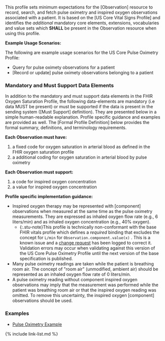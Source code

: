 
This profile sets minimum expectations for the [Observation] resource to record, search, and fetch pulse oximetry and inspired oxygen observations associated with a patient. It is based on the [US Core Vital Signs Profile] and identifies the *additional* mandatory core elements, extensions, vocabularies and value sets which **SHALL** be present in the Observation resource when using this profile.

**Example Usage Scenarios:**

The following are example usage scenarios for the US Core Pulse Oximetry Profile:

- Query for pulse oximety observations for a patient
- [Record or update]  pulse oximety observations belonging to a patient

### Mandatory and Must Support Data Elements

In addition to the mandatory and must support data elements in the FHIR Oxygen Saturation Profile, the following data-elements are mandatory (i.e data MUST be present) or must be supported if the data is present in the sending system ([Must Support] definition). They are presented below in a simple human-readable explanation.  Profile specific guidance and examples are provided as well.  The [Formal Profile Definition] below provides the  formal summary, definitions, and  terminology requirements.

**Each Observation must have:**

1. a fixed code for oxygen saturation in arterial blood as defined in the FHIR oxygen saturation profile
1. a additional coding for oxygen saturation in arterial blood by pulse oximetry

**Each Observation must support:**

1. a code for inspired oxygen concentration
1. a value for inspired oxygen concentration

**Profile specific implementation guidance:**

- Inspired oxygen therapy may be represented with [component] observations when measured at the same time as the pulse oximetry measurements. They are expressed as inhaled oxygen flow rate (e.g., 6 liters/min) and as inhaled oxygen concentration (e.g., 40% oxygen).
  - {:.stu-note}This profile is technically non-conformant with the base FHIR vitals profile which defines a *required* binding that excludes the concept for `L/min` for `Observation.component.value(x)` . This is a known issue and a [change request](https://jira.hl7.org/browse/FHIR-27911) has been logged to correct it.  Validation errors may occur when validating against this version of the US Core Pulse Oximetry Profile until the next version of the base specification is published.
- Many pulse oximetry readings are taken while the patient is breathing room air.  The concept of "room air" (unmodified, ambient air) should be represented as an inhaled oxygen flow rate of 0 liters/min.
- A pulse oximetry reading without component inspired oxygen observations may imply that the measurement was performed while the patient was breathing room air or that the inspired oxygen reading was omitted. To remove this uncertainty, the inspired oxygen [component] observations should be used.

### Examples

- [Pulse Oximetry Example](Observation-satO2-fiO2.html)

{% include link-list.md %}
